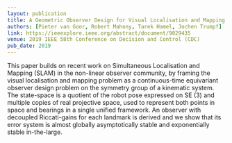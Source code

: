 ```yaml
---
layout: publication
title: A Geometric Observer Design for Visual Localisation and Mapping
authors: [Pieter van Goor, Robert Mahony, Tarek Hamel, Jochen Trumpf]
link: https://ieeexplore.ieee.org/abstract/document/9029435
venue: 2019 IEEE 58th Conference on Decision and Control (CDC)
pub_date: 2019
---
```


This paper builds on recent work on Simultaneous Localisation and Mapping (SLAM) in the non-linear observer community, by framing the visual localisation and mapping problem as a continuous-time equivariant observer design problem on the symmetry group of a kinematic system. The state-space is a quotient of the robot pose expressed on SE (3) and multiple copies of real projective space, used to represent both points in space and bearings in a single unified framework. An observer with decoupled Riccati-gains for each landmark is derived and we show that its error system is almost globally asymptotically stable and exponentially stable in-the-large.
